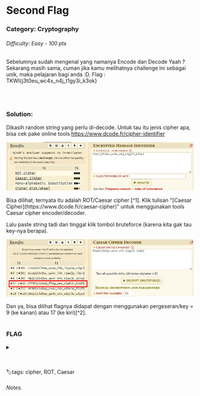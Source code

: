 # Second Flag

### Category: Cryptography

###### Difficulty: Easy - 100 pts

Sebelumnya sudah mengenal yang namanya Encode dan Decode Yaah ? Sekarang masih sama, cuman jika kamu melihatnya challenge ini sebagai unik, maka pelajaran bagi anda :D.
Flag : TKWI{j3t0eu_wc4x_n4j_t1gy3i_k3ok}

<br><br>

### Solution:

Dikasih random string yang perlu di-decode. Untuk tau itu jenis cipher apa, bisa cek pake online tools https://www.dcode.fr/cipher-identifier

<p align="center">
    <img src="../../../media/ctfr-2ndflag.png"/>
</p>
Bisa dilihat, ternyata itu adalah ROT/Caesar cipher [^1]. Klik tulisan "[Caesar Cipher](https://www.dcode.fr/caesar-cipher)" untuk menggunakan tools Caesar cipher encoder/decoder.
<br>

Lalu paste string tadi dan tinggal klik tombol bruteforce (karena kita gak tau key-nya berapa).

<p align="center">
    <img src="../../../media/ctfr-2ndflag-result.png"/>
</p>
Dan ya, bisa dilihat flagnya didapat dengan menggunakan pergeseran/key = 9 (ke kanan) atau 17 (ke kiri)[^2].
<br>
<br>

### FLAG

<details>
  <summary></summary>
  
  CTFR{s3c0nd_fl4g_w4s_c1ph3r_t3xt}
</details>

<br><br>
🏷️tags: cipher, ROT, Caesar

###### Notes.

[^1]: ROT itu sebenarnya termasuk Caesar cipher yang menggunakan pergeseran 13.
[^2]: ini mungkin agak membingungkan karena beda sama simbol yg di foto wkw yg di foto itu ngasih tau proses encodenya pake pergeseran 17 ke kanan (dari kata "CTFR{...}" → "TKWI{...}") tapi karena sekarang kita lagi nge-decode, maka arah pergeserannya dibalik. Jadinya pergeseran 17 ke kiri.
